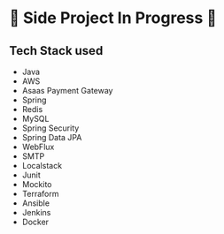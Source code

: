 # 🚧 Side Project In Progress 🚧

## Tech Stack used

- Java
- AWS
- Asaas Payment Gateway
- Spring
- Redis
- MySQL
- Spring Security
- Spring Data JPA
- WebFlux
- SMTP
- Localstack
- Junit
- Mockito
- Terraform
- Ansible
- Jenkins
- Docker

